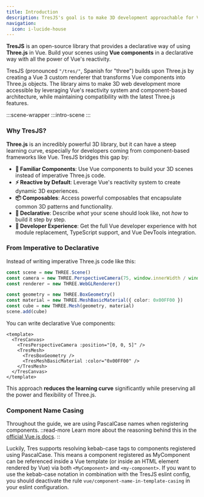 ```yaml
---
title: Introduction
description: TresJS's goal is to make 3D development approachable for Vue developers by using familiar concepts, such as components and composables, thereby reducing the Three.js learning curve.
navigation:
  icon: i-lucide-house
---
```


**TresJS** is an open-source library that provides a declarative way of using **Three.js** in Vue. Build your scenes using **Vue components** in a declarative way with all the power of Vue's reactivity.

TresJS (pronounced `"/tres/"`, Spanish for "three") builds upon Three.js by creating a Vue 3 custom renderer that transforms Vue components into Three.js objects. The library aims to make 3D web development more accessible by leveraging Vue's reactivity system and component-based architecture, while maintaining compatibility with the latest Three.js features.

:::scene-wrapper
  :::intro-scene
:::

### Why TresJS?

**Three.js** is an incredibly powerful 3D library, but it can have a steep learning curve, especially for developers coming from component-based frameworks like Vue. TresJS bridges this gap by:

- **🧩 Familiar Components**: Use Vue components to build your 3D scenes instead of imperative Three.js code.
- **⚡ Reactive by Default**: Leverage Vue's reactivity system to create dynamic 3D experiences.
- **📦 Composables**: Access powerful composables that encapsulate common 3D patterns and functionality.
- **🎯 Declarative**: Describe *what* your scene should look like, not *how* to build it step by step.
- **🔧 Developer Experience**: Get the full Vue developer experience with hot module replacement, TypeScript support, and Vue DevTools integration.

### From Imperative to Declarative

Instead of writing imperative Three.js code like this:

```ts [scene.ts]
const scene = new THREE.Scene()
const camera = new THREE.PerspectiveCamera(75, window.innerWidth / window.innerHeight, 0.1, 1000)
const renderer = new THREE.WebGLRenderer()

const geometry = new THREE.BoxGeometry()
const material = new THREE.MeshBasicMaterial({ color: 0x00FF00 })
const cube = new THREE.Mesh(geometry, material)
scene.add(cube)
```

You can write declarative Vue components:

```vue
<template>
  <TresCanvas>
    <TresPerspectiveCamera :position="[0, 0, 5]" />
    <TresMesh>
      <TresBoxGeometry />
      <TresMeshBasicMaterial :color="0x00FF00" />
    </TresMesh>
  </TresCanvas>
</template>
```

This approach **reduces the learning curve** significantly while preserving all the power and flexibility of Three.js.

### Component Name Casing

Throughout the guide, we are using PascalCase names when registering components.
::read-more
Learn more about the reasoning behind this in the [official Vue.js docs](https://vuejs.org/guide/components/registration.html#component-name-casing).
::

Luckily, Tres supports resolving kebab-case tags to components registered using PascalCase. This means a component registered as MyComponent can be referenced inside a Vue template (or inside an HTML element rendered by Vue) via both `<MyComponent>` and `<my-component>`. If you want to use the kebab-case notation in combination with the TresJS eslint config, you should deactivate the rule 
`vue/component-name-in-template-casing` in your eslint configuration.

